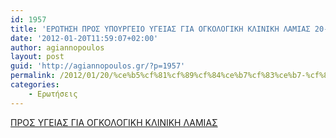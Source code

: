 ```yaml
---
id: 1957
title: 'ΕΡΩΤΗΣΗ ΠΡΟΣ ΥΠΟΥΡΓΕΙΟ ΥΓΕΙΑΣ ΓΙΑ ΟΓΚΟΛΟΓΙΚΗ ΚΛΙΝΙΚΗ ΛΑΜΙΑΣ 20-1-2012'
date: '2012-01-20T11:59:07+02:00'
author: agiannopoulos
layout: post
guid: 'http://agiannopoulos.gr/?p=1957'
permalink: /2012/01/20/%ce%b5%cf%81%cf%89%cf%84%ce%b7%cf%83%ce%b7-%cf%80%cf%81%ce%bf%cf%83-%cf%85%cf%80%ce%bf%cf%85%cf%81%ce%b3%ce%b5%ce%b9%ce%bf-%cf%85%ce%b3%ce%b5%ce%b9%ce%b1%cf%83-%ce%b3%ce%b9%ce%b1-%ce%bf%ce%b3%ce%ba/
categories:
    - Ερωτήσεις
---
```


[ΠΡΟΣ ΥΓΕΙΑΣ ΓΙΑ ΟΓΚΟΛΟΓΙΚΗ ΚΛΙΝΙΚΗ ΛΑΜΙΑΣ](http://localhost:8000/wp-content/uploads/2012/04/cf80cf81cebfcf83-cf85ceb3ceb5ceb9ceb1cf83-ceb3ceb9ceb1-cebfceb3cebacebfcebbcebfceb3ceb9cebaceb7-cebacebbceb9cebdceb9cebaceb7-cebbceb1.doc)